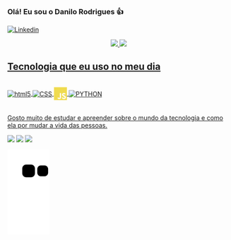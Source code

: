 
### Olá! Eu sou o Danilo Rodrigues 👍

[![Linkedin](https://img.shields.io/badge/LinkedIn-0077B5?style=for-the-badge&logo=linkedin&logoColor=white)](https://www.linkedin.com/in/DanRodris7/)

<div align="center">
  <a href="https://github.com/rafaballerini">
  <img height="180em" src="https://github-readme-stats.vercel.app/api?username=DanRodris&show_icons=true&theme=dracula&include_all_commits=true&count_private=true"/>
  <img height="180em" src="https://github-readme-stats.vercel.app/api/top-langs/?username=DanRodris&layout=compact&langs_count=7&theme=dracula"/>
</div>

## Tecnologia que eu uso no meu dia

<div style= "display: inline_block"><br>
<img align="center" height="30" alt="html5" src="https://cdn.jsdelivr.net/gh/devicons/devicon/icons/html5/html5-original.svg"/>
<img align="center" height="30" alt="CSS" src="https://cdn.jsdelivr.net/gh/devicons/devicon/icons/css3/css3-original.svg"/>
<img align="center" height="30" alt="JAVASCRIPT" src="https://raw.githubusercontent.com/devicons/devicon/master/icons/javascript/javascript-plain.svg"/>
<img align="center" height="30" alt="PYTHON" src="https://cdn.jsdelivr.net/gh/devicons/devicon/icons/python/python-original.svg"/>

</div><br>

Gosto muito de estudar e apreender sobre o mundo da tecnologia e como ela por mudar a vida das pessoas.
  
<a href="https://discord.gg/wagxzStdcR" target="_blank"><img src="https://img.shields.io/badge/Discord-7289DA?style=for-the-badge&logo=discord&logoColor=white" target="_blank"></a> 
  <a href = "mailto:contatorafaballerini@gmail.com"><img src="https://img.shields.io/badge/-Gmail-%23333?style=for-the-badge&logo=gmail&logoColor=white" target="_blank"></a>
  <a href="https://www.linkedin.com/in/rafaella-ballerini-45875016a" target="_blank"><img src="https://img.shields.io/badge/-LinkedIn-%230077B5?style=for-the-badge&logo=linkedin&logoColor=white" target="_blank"></a> 
 
  ![Snake animation](https://github.com/rafaballerini/rafaballerini/blob/output/github-contribution-grid-snake.svg)
 
</div>
